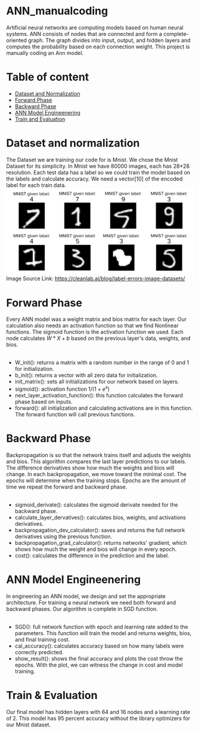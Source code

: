 # ANN_manualcoding
Artificial neural networks are computing models based on human neural systems. ANN consists of nodes that are connected and form a complete-oriented graph. The graph divides into input, output, and hidden layers and computes the probability based on each connection weight. This project is manually coding an Ann model.

# Table of content
- [Dataset and Normalization](https://github.com/KimiyaVahidMotlagh/ANN_manualcoding/blob/main/README.md#dataset-and-normalization) 
- [Forward Phase](https://github.com/KimiyaVahidMotlagh/ANN_manualcoding/blob/main/README.md#forward-phase)
- [Backward Phase](https://github.com/KimiyaVahidMotlagh/ANN_manualcoding/blob/main/README.md#backward-phase)
- [ANN Model Engineenering](https://github.com/KimiyaVahidMotlagh/ANN_manualcoding/blob/main/README.md#ann-model-engineenering)
- [Train and Evaluation](https://github.com/KimiyaVahidMotlagh/ANN_manualcoding/blob/main/README.md#train--evaluation)

# Dataset and normalization
The Dataset we are training our code for is Mnist. We chose the Mnist Dataset for its simplicity. In Mnist we have 80000 images, each has 28*28 resolution. 
Each test data has a label so we could train the model based on the labels and calculate accuracy. We need a vector[10] of the encoded label for each train data.
<picture>
 <source media="(prefers-color-scheme: dark)" srcset="https://github.com/KimiyaVahidMotlagh/ANN_manualcoding/blob/main/Pictures/example-d2cde38dde1627fc776885213fdb7005.png">
 <img alt="Shows an illustrated sun in light color mode and a moon with stars in dark color mode." src="https://github.com/KimiyaVahidMotlagh/ANN_manualcoding/blob/main/Pictures/example-d2cde38dde1627fc776885213fdb7005.png">
</picture>
Image Source Link: https://cleanlab.ai/blog/label-errors-image-datasets/

# Forward Phase
Every ANN model was a weight matrix and bios matrix for each layer. Our calculation also needs an activation function so that we find Nonlinear functions. The sigmoid function is the activation function we used. Each node calculates $W*X+b$ based on the previous layer's data, weights, and bios. 
<br/> <br/>
- W_init(): returns a matrix with a random number in the range of 0 and 1 for initialization.
- b_init(): returns a vector with all zero data for initialization.
- init_matrix(): sets all initializations for our network based on layers.
- sigmoid(): activation function $1/(1+e^x)$
- next_layer_activation_function(): this function calculates the forward phase based on inputs. 
- forward(): all initialization and calculating activations are in this function. The forward function will call previous functions. 
# Backward Phase
Backpropagation is so that the network trains itself and adjusts the weights and bios. This algorithm compares the last layer predictions to our labels. The difference derivatives show how much the weights and bios will change. In each backpropagation, we move toward the minimal cost. The epochs will determine when the training stops. Epochs are the amount of time we repeat the forward and backward phase. 
<br/> <br/>
- sigmoid_derivate(): calculates the sigmoid derivate needed for the backward phase. 
- calculate_layer_dervatives(): calculates bios, weights, and activations derivatives. 
- backpropagation_dev_calculator(): saves and returns the full network derivatives using the previous function.
- backpropagation_grad_calculator(): returns networks' gradient, which shows how much the weight and bios will change in every epoch.
- cost(): calculates the difference in the prediction and the label. 

# ANN Model Engineenering
In engineering an ANN model, we design and set the appropriate architecture. For training a neural network we need both forward and backward phases. Our algorithm is complete in SGD function. 
<br/> <br/>
- SGD(): full network function with epoch and learning rate added to the parameters. This function will train the model and returns weights, bios, and final training cost.
- cal_accuracy(): calculates accuracy based on how many labels were correctly predicted.
- show_result(): shows the final accuracy and plots the cost throw the epochs. With the plot, we can witness the change in cost and model training.

# Train & Evaluation
Our final model has hidden layers with 64 and 16 nodes and a learning rate of 2. This model has 95 percent accuracy without the library optimizers for our Mnist dataset. 
